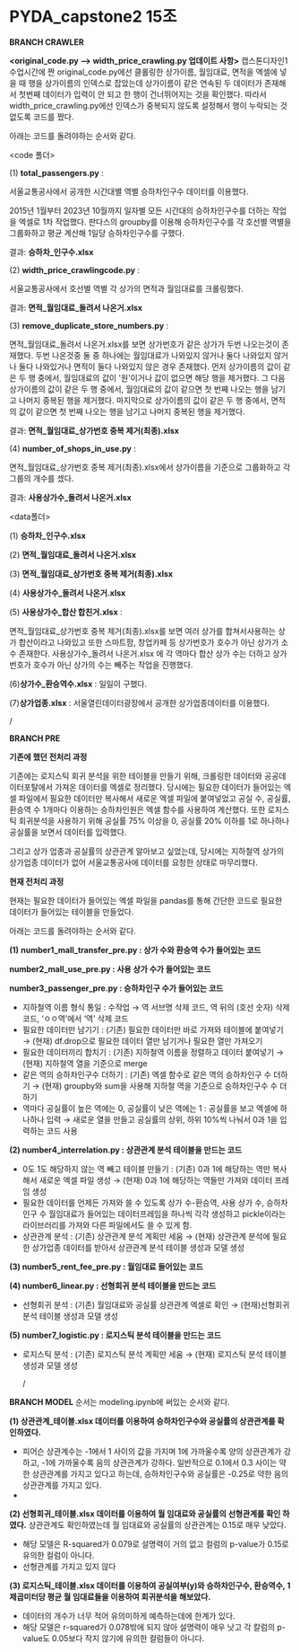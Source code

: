 ﻿# PYDA_capstone2 15조
**BRANCH CRAWLER**

**<original_code.py --> width_price_crawling.py 업데이트 사항>**
캡스톤디자인1 수업시간에 짠 original_code.py에선 클롤링한 상가이름, 월임대료, 면적을 엑셀에 넣을 때 행을 상가이름의 인덱스로 잡았는데 상가이름이 같은 연속된 두 데이터가 존재해서 첫번째 데이터가 입력이 안 되고 한 행이 건너뛰어지는 것을 확인했다. 따라서 width_price_crawling.py에선 인덱스가 중복되지 않도록 설정해서 행이 누락되는 것 없도록 코드를 짰다.

아래는 코드를 돌려야하는 순서와 같다.

<code 폴더>

(1) **total_passengers.py** : 

서울교통공사에서 공개한 시간대별 역별 승하차인구수 데이터를 이용했다.

2015년 1월부터 2023년 10월까지 일자별 모든 시간대의 승하차인구수를 더하는 작업을 엑셀로 1차 작업했다.
판다스의 groupby를 이용해 승하차인구수를 각 호선별 역별을 그룹화하고 평균 계산해 1일당 승하차인구수를 구했다.

결과: **승하차_인구수.xlsx**

(2) **width_price_crawlingcode.py** : 

서울교통공사에서 호선별 역별 각 상가의 면적과 월임대료를 크롤링했다.

결과: **면적_월임대료_돌려서 나온거.xlsx**

(3) **remove_duplicate_store_numbers.py** : 

면적_월임대료_돌려서 나온거.xlsx를 보면 상가번호가 같은 상가가 두번 나오는것이 존재했다. 두번 나온것중 둘 중 하나에는 월임대료가 나와있지 않거나 둘다 나와있지 않거나 둘다 나와있거나 면적이 둘다 나와있지 않은 경우 존재했다.
먼저 상가이름의 값이 같은 두 행 중에서, 월임대료의 값이 '원'이거나 값이 없으면 해당 행을 제거했다.
그 다음 상가이름의 값이 같은 두 행 중에서, 월임대료의 값이 같으면 첫 번째 나오는 행을 남기고 나머지 중복된 행을 제거했다.
마지막으로 상가이름의 값이 같은 두 행 중에서, 면적의 값이 같으면 첫 번째 나오는 행을 남기고 나머지 중복된 행을 제거했다.

결과: **면적_월임대료_상가번호 중복 제거(최종).xlsx**

(4) **number_of_shops_in_use.py** : 

면적_월임대료_상가번호 중복 제거(최종).xlsx에서 상가이름을 기준으로 그룹화하고 각 그룹의 개수를 셌다.

결과: **사용상가수_돌려서 나온거.xlsx**

<data폴더>

(1) **승하차_인구수.xlsx**

(2) **면적_월임대료_돌려서 나온거.xlsx**

(3) **면적_월임대료_상가번호 중복 제거(최종).xlsx**

(4) **사용상가수_돌려서 나온거.xlsx**

(5) **사용상가수_합산 합친거.xlsx** : 

면적_월임대료_상가번호 중복 제거(최종).xlsx를 보면 여러 상가를 합쳐서사용하는 상가 합산이라고 나와있고 또한 스마트팜, 창업카페 등 상가번호가 호수가 아닌 상가가 소수 존재한다.
사용상가수_돌려서 나온거.xlsx 에 각 역마다 합산 상가 수는 더하고 상가번호가 호수가 아닌 상가의 수는 빼주는 작업을 진행했다.

(6)**상가수_환승역수.xlsx** : 일일이 구했다.

(7)**상가업종.xlsx** : 서울열린데이터광장에서 공개한 상가업종데이터를 이용했다.

/

**BRANCH PRE**

**기존에 했던 전처리 과정**

기존에는 로지스틱 회귀 분석을 위한 테이블을 만들기 위해,  크롤링한 데이터와 공공데이터포탈에서 가져온 데이터를 엑셀로 정리했다. 당시에는 필요한 데이터가 들어있는 엑셀 파일에서 필요한 데이터만 복사해서 새로운 엑셀 파일에 붙여넣었고 공실 수, 공실률, 환승역 수 1개마다 이용하는 승하차인원은 엑셀 함수를 사용하여 계산했다. 또한 로지스틱 회귀분석을 사용하기 위해 공실률 75% 이상을 0, 공실률 20% 이하를 1로 하나하나 공실률을 보면서 데이터를 입력했다. 

그리고 상가 업종과 공실률의 상관관계 알아보고 싶었는데, 당시에는 지하철역 상가의 상가업종 데이터가 없어 서울교통공사에 데이터를 요청한 상태로 마무리했다.

**현재 전처리 과정**

현재는 필요한 데이터가 들어있는 엑셀 파일을 pandas를 통해 간단한 코드로 필요한 데이터가 들어있는 테이블을 만들었다.

아래는 코드를 돌려야하는 순서와 같다.

**(1)** 
**number1_mall_transfer_pre.py : 상가 수와 환승역 수가 들어있는 코드**

**number2_mall_use_pre.py : 사용 상가 수가 들어있는 코드**

**number3_passenger_pre.py :  승하차인구 수가 들어있는 코드**

- 지하철역 이름 형식 통일 : 수작업 → 역 서브명 삭제 코드, 역 뒤의 (호선 숫자) 삭제 코드, ‘ㅇㅇ역’에서 ‘역’ 삭제 코드
- 필요한 데이터만 남기기 : (기존) 필요한 데이터만 바로 가져와 테이블에 붙여넣기 → (현재) df.drop으로 필요한 데이터 열만 남기거나 필요한 열만 가져오기
- 필요한 데이터끼리 합치기 : (기존) 지하철역 이름을 정렬하고 데이터 붙여넣기 → (현재) 지하철역 열을 기준으로 merge
- 같은 역의 승하차인구수 더하기 : (기존) 엑셀 함수로 같은 역의 승하차인구 수 더하기 → (현재) groupby와 sum을 사용해 지하철 역을 기준으로 승하차인구수 수 더하기
- 역마다 공실률이 높은 역에는 0, 공실률이 낮은 역에는 1 : 공실률을 보고 엑셀에 하나하나 입력 → 새로운 열을 만들고 공실률의 상위, 하위 10%씩 나눠서 0과 1을 입력하는 코드 사용

**(2) number4_interrelation.py : 상관관계 분석 테이블을 만드는 코드**

- 0도 1도 해당하지 않는 역 빼고 테이블 만들기 : (기존) 0과 1에 해당하는 역만 복사해서 새로운 엑셀 파일 생성 → (현재) 0과 1에 해당하는 역들만 가져와 데이터 프레임 생성
- 필요한 데이터를 언제든 가져와 쓸 수 있도록 상가 수-환승역, 사용 상가 수, 승하차 인구 수 월임대료가 들어있는 데이터프레임을 하나씩 각각 생성하고 pickle이라는 라이브러리를 가져와 다른 파일에서도 쓸 수 있게 함.
- 상관관계 분석 : (기존) 상관관계 분석 계획만 세움 → (현재) 상관관계 분석에 필요한 상가업종 데이터를 받아서 상관관계 분석 테이블 생성과 모델 생성

**(3) number5_rent_fee_pre.py : 월임대료 들어있는 코드**

**(4) number6_linear.py : 선형회귀 분석 테이블을 만드는 코드**

- 선형회귀 분석 : (기존) 월임대료와 공실률 상관관계 엑셀로 확인 → (현재)선형회귀 분석 테이블 생성과 모델 생성

**(5) number7_logistic.py : 로지스틱 분석 테이블을 만드는 코드**

- 로지스틱 분석 : (기존) 로지스틱 분석 계획만 세움 → (현재) 로지스틱 분석 테이블 생성과 모델 생성

  /

**BRANCH MODEL**
순서는 modeling.ipynb에 써있는 순서와 같다.

**(1) 상관관계_테이블.xlsx 데이터를 이용하여 승하차인구수와 공실률의 상관관계를 확인하였다.**

- 피어슨 상관계수는 -1에서 1 사이의 값을 가지며 1에 가까울수록 양의 상관관계가 강하고, -1에 가까울수록 음의 상관관계가 강하다. 일반적으로 0.1에서 0.3 사이는 약한 상관관계를 가지고 있다고 하는데, 승하차인구수와 공실률은 -0.25로 약한 음의 상관관계를 가지고 있다.
- 

**(2) 선형회귀_테이블.xlsx 데이터를 이용하여 월 임대료와 공실률의 선형관계를 확인 하였다.**
상관관계도 확인하였는데 월 임대료와 공실률의 상관관계는 0.15로 매우 낮았다.

- 해당 모델은 R-squared가 0.079로 설명력이 거의 없고 컬럼의 p-value가 0.15로 유의한 컬럼이 아니다.
- 선형관계를 가지고 있지 않다

**(3) 로지스틱_테이블.xlsx 데이터를 이용하여 공실여부(y)와 승하차인구수, 환승역수, 1제곱미터당 평균 월 임대료들을 이용하여 회귀분석을 해보았다.**

- 데이터의 개수가 너무 적어 유의미하게 예측하는데에 한계가 있다.
- 해당 모델은 r-squared가 0.078밖에 되지 않아 설명력이 매우 낫고 각 칼럼의 p-value도 0.05보다 작지 않기에 유의한 컬럼들이 아니다.
